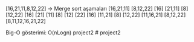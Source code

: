[16,21,11,8,12,22] -> Merge sort aşamaları
[16,21,11] [8,12,22]
[16] [21,11] [8] [12,22]
[16] [21] [11] [8] [12] [22]
[16] [11,21] [8] [12,22]
[11,16,21] [8,12,22]
[8,11,12,16,21,22]

Big-O gösterimi: O(nLogn)
p r o j e c t 2  
 #   p r o j e c t 2  
 
